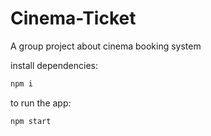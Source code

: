 # Cinema-Ticket
A group project about cinema booking system 


install dependencies:

```bash
npm i
```

to run the app:

```bash
npm start
```